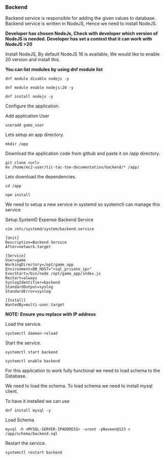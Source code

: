 ### Backend
Backend service is responsible for adding the given values to database. Backend service is written in NodeJS, Hence we need to install NodeJS.

**Developer has chosen NodeJs, Check with developer which version of NodeJS is needed. Developer has set a context that it can work with NodeJS >20**

Install NodeJS, By default NodeJS 16 is available, We would like to enable 20 version and install this.

**You can list modules by using dnf module list**

```
dnf module disable nodejs -y
```
```
dnf module enable nodejs:20 -y
```

```
dnf install nodejs -y
```

Configure the application.

Add application User
```
useradd game_user
```
Lets setup an app directory.


```
mkdir /app
```
Download the application code from github and paste it on /app directory.

```
git clone <url>
mv /home/ec2-user/tic-tac-toe-documentation/backend/* /app/

```

Lets download the dependencies.

```
cd /app
```
```
npm install
```
We need to setup a new service in systemd so systemctl can manage this service

Setup SystemD Expense Backend Service
```
vim /etc/systemd/system/backend.service
```

```
[Unit]
Description=Backend Service
After=network.target

[Service]
User=game
WorkingDirectory=/opt/game_app
Environment=DB_HOST="<sql_private_ip>"
ExecStart=/bin/node /opt/game_app/index.js
Restart=always
SyslogIdentifier=backend
StandardOutput=syslog
StandardError=syslog

[Install]
WantedBy=multi-user.target

```

**NOTE: Ensure you replace <MYSQL-SERVER-IPADDRESS> with IP address**

Load the service.

```
systemctl daemon-reload
```

Start the service.
```
systemctl start backend
```
```
systemctl enable backend
```

For this application to work fully functional we need to load schema to the Database.

We need to load the schema. To load schema we need to install mysql client.

To have it installed we can use

```
dnf install mysql -y
```

Load Schema

```
mysql -h <MYSQL-SERVER-IPADDRESS> -uroot -pNaveen@123 < /app/schema/backend.sql
```

Restart the service.
```
systemctl restart backend
```

